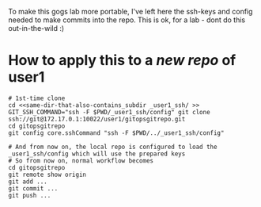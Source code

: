 To make this gogs lab more portable, I've left here the ssh-keys and config needed to make commits into the repo. This is ok, for a lab - dont do this out-in-the-wild :)


# How to apply this to a *new repo* of user1

```
# 1st-time clone
cd <<same-dir-that-also-contains_subdir _user1_ssh/ >>
GIT_SSH_COMMAND="ssh -F $PWD/_user1_ssh/config" git clone ssh://git@172.17.0.1:10022/user1/gitopsgitrepo.git
cd gitopsgitrepo
git config core.sshCommand "ssh -F $PWD/../_user1_ssh/config"

# And from now on, the local repo is configured to load the _user1_ssh/config which will use the prepared keys
# So from now on, normal workflow becomes
cd gitopsgitrepo
git remote show origin
git add ...
git commit ...
git push ...


```

